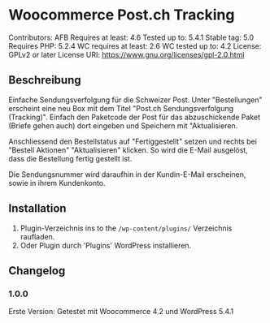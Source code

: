 # Woocommerce Post.ch Tracking #
Contributors: AFB
Requires at least: 4.6
Tested up to: 5.4.1
Stable tag: 5.0
Requires PHP: 5.2.4
WC requires at least: 2.6
WC tested up to: 4.2
License: GPLv2 or later
License URI: https://www.gnu.org/licenses/gpl-2.0.html

## Beschreibung ##

Einfache Sendungsverfolgung für die Schweizer Post. Unter "Bestellungen" erscheint eine neu Box mit dem Titel "Post.ch Sendungsverfolgung (Tracking)". Einfach den Paketcode der Post für das abzuschickende Paket (Briefe gehen auch) dort eingeben und Speichern mit "Aktualisieren.

Anschliessend den Bestellstatus auf "Fertiggestellt" setzen und rechts bei "Bestell Aktionen" "Aktualisieren" klicken. So wird die E-Mail ausgelöst, dass die Bestellung fertig gestellt ist.

Die Sendungsnummer wird daraufhin in der Kundin-E-Mail erscheinen, sowie in ihrem Kundenkonto.

## Installation ##

1. Plugin-Verzeichnis ins to the `/wp-content/plugins/` Verzeichnis raufladen.
2. Oder Plugin durch 'Plugins' WordPress installieren.


## Changelog ##

### 1.0.0 ###
Erste Version: Getestet mit Woocommerce 4.2 und WordPress 5.4.1

